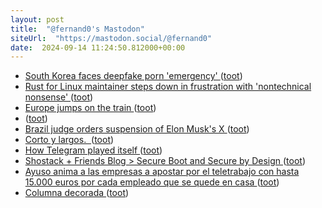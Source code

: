 ```yaml
---
layout: post
title:  "@fernand0's Mastodon"
siteUrl:  "https://mastodon.social/@fernand0"
date:  2024-09-14 11:24:50.812000+00:00
---
```

*  [South Korea faces deepfake porn 'emergency' ](https://www.bbc.com/news/articles/cg4yerrg451) ([toot](https://mastodon.social/@fernand0/113135654719264714))
*  [Rust for Linux maintainer steps down in frustration with 'nontechnical nonsense' ](https://www.theregister.com/2024/09/02/rust_for_linux_maintainer_steps_down) ([toot](https://mastodon.social/@fernand0/113135391613584310))
*  [Europe jumps on the train ](https://english.elpais.com/climate/2024-09-01/europe-jumps-on-the-train.htm) ([toot](https://mastodon.social/@fernand0/113134984445985487))
*  [ ](https://masto.es/@macosas) ([toot](https://mastodon.social/@fernand0/113134287603815414))
*  [Brazil judge orders suspension of Elon Musk's X ](https://apnews.com/article/brazil-musk-x-suspended-de-moraes-46c9d5c5c895e17d9adfac43e6ac20f) ([toot](https://mastodon.social/@fernand0/113134026228276914))
*  [Corto y largos.  ](https://avecesunafoto.wordpress.com/2024/09/13/corto-y-largos) ([toot](https://mastodon.social/@fernand0/113133295201019282))
*  [How Telegram played itself ](https://www.platformer.news/telegram-durov-arrest-france-explainer) ([toot](https://mastodon.social/@fernand0/113133290009953662))
*  [Shostack + Friends Blog > Secure Boot and Secure by Design ](https://shostack.org/blog/secure-boot-and-secure-by-design) ([toot](https://mastodon.social/@fernand0/113131377247809386))
*  [Ayuso anima a las empresas a apostar por el teletrabajo con hasta 15.000 euros por cada empleado que se quede en casa ](https://www.genbeta.com/actualidad/ayuso-anima-a-empresas-a-apostar-teletrabajo-15-000-euros-cada-empleado-que-se-quede-cas) ([toot](https://mastodon.social/@fernand0/113131279610762639))
*  [Columna decorada ](https://www.flickr.com/photos/fernand0/53945196477) ([toot](https://mastodon.social/@fernand0/113131275242601477))
